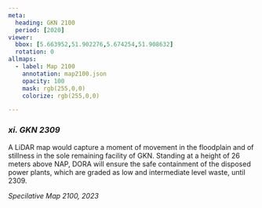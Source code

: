 ```yaml
---
meta:
  heading: GKN 2100
  period: [2020]
viewer:
  bbox: [5.663952,51.902276,5.674254,51.908632]
  rotation: 0
allmaps:
  - label: Map 2100
    annotation: map2100.json
    opacity: 100
    mask: rgb(255,0,0)
    colorize: rgb(255,0,0)

---
```


### _xi.    GKN 2309_

A LiDAR map would capture a moment of movement in the floodplain and of stillness in the sole remaining facility of GKN. Standing at a height of 26 meters above NAP, DORA will ensure the safe containment of the disposed power plants, which are graded as low and intermediate level waste, until 2309.


_Specilative Map 2100, 2023_
